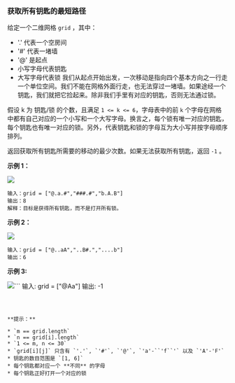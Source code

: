 ### 获取所有钥匙的最短路径 ###
给定一个二维网格 `grid` ，其中：

* '.' 代表一个空房间
* '#' 代表一堵墙
* '@' 是起点
* 小写字母代表钥匙
* 大写字母代表锁
我们从起点开始出发，一次移动是指向四个基本方向之一行走一个单位空间。我们不能在网格外面行走，也无法穿过一堵墙。如果途经一个钥匙，我们就把它捡起来。除非我们手里有对应的钥匙，否则无法通过锁。

假设 k 为 钥匙/锁 的个数，且满足 `1 <= k <= 6`，字母表中的前 `k` 个字母在网格中都有自己对应的一个小写和一个大写字母。换言之，每个锁有唯一对应的钥匙，每个钥匙也有唯一对应的锁。另外，代表钥匙和锁的字母互为大小写并按字母顺序排列。

返回获取所有钥匙所需要的移动的最少次数。如果无法获取所有钥匙，返回 `-1` 。



**示例 1：**

![](https://assets.leetcode.com/uploads/2021/07/23/lc-keys2.jpg)

```
输入：grid = ["@.a.#","###.#","b.A.B"]
输出：8
解释：目标是获得所有钥匙，而不是打开所有锁。
```

**示例 2：**

![](https://assets.leetcode.com/uploads/2021/07/23/lc-key2.jpg)

```
输入：grid = ["@..aA","..B#.","....b"]
输出：6
```

**示例 3:**

![](https://assets.leetcode.com/uploads/2021/07/23/lc-keys3.jpg)```
输入: grid = ["@Aa"]
输出: -1
```



**提示：**

* `m == grid.length`
* `n == grid[i].length`
* `1 <= m, n <= 30`
* `grid[i][j]` 只含有 `'.'`, `'#'`, `'@'`, `'a'-``'f``'` 以及 `'A'-'F'`
* 钥匙的数目范围是 `[1, 6]`
* 每个钥匙都对应一个 **不同** 的字母
* 每个钥匙正好打开一个对应的锁

